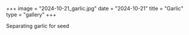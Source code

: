 +++
image = "2024-10-21_garlic.jpg"
date = "2024-10-21"
title = "Garlic"
type = "gallery"
+++

Separating garlic for seed